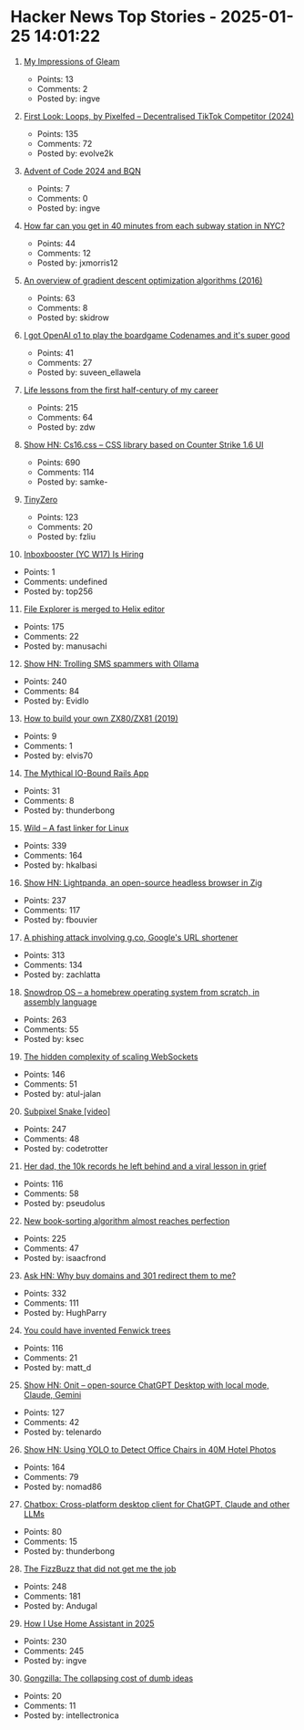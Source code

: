 # Hacker News Top Stories - 2025-01-25 14:01:22

1. [My Impressions of Gleam](https://snarky.ca/my-impressions-of-gleam/)
   - Points: 13
   - Comments: 2
   - Posted by: ingve

2. [First Look: Loops, by Pixelfed – Decentralised TikTok Competitor (2024)](https://wedistribute.org/2024/11/loops-early-look/)
   - Points: 135
   - Comments: 72
   - Posted by: evolve2k

3. [Advent of Code 2024 and BQN](https://nrk.neocities.org/articles/aoc24-bqn)
   - Points: 7
   - Comments: 0
   - Posted by: ingve

4. [How far can you get in 40 minutes from each subway station in NYC?](https://subwaysheds.com/#11.27/40.7427/-73.9869)
   - Points: 44
   - Comments: 12
   - Posted by: jxmorris12

5. [An overview of gradient descent optimization algorithms (2016)](https://www.ruder.io/optimizing-gradient-descent/)
   - Points: 63
   - Comments: 8
   - Posted by: skidrow

6. [I got OpenAI o1 to play the boardgame Codenames and it's super good](https://suveenellawela.com/thoughts/codenames-ai)
   - Points: 41
   - Comments: 27
   - Posted by: suveen_ellawela

7. [Life lessons from the first half-century of my career](https://cacm.acm.org/opinion/life-lessons-from-the-first-half-century-of-my-career/)
   - Points: 215
   - Comments: 64
   - Posted by: zdw

8. [Show HN: Cs16.css – CSS library based on Counter Strike 1.6 UI](https://cs16.samke.me)
   - Points: 690
   - Comments: 114
   - Posted by: samke-

9. [TinyZero](https://github.com/Jiayi-Pan/TinyZero)
   - Points: 123
   - Comments: 20
   - Posted by: fzliu

10. [Inboxbooster (YC W17) Is Hiring](https://www.ycombinator.com/companies/inboxbooster/jobs/ci7Hwk0-jvm-bytecode-engineer-full-remote)
   - Points: 1
   - Comments: undefined
   - Posted by: top256

11. [File Explorer is merged to Helix editor](https://github.com/helix-editor/helix/pull/11285)
   - Points: 175
   - Comments: 22
   - Posted by: manusachi

12. [Show HN: Trolling SMS spammers with Ollama](https://evan.widloski.com/software/sms_llm/)
   - Points: 240
   - Comments: 84
   - Posted by: Evidlo

13. [How to build your own ZX80/ZX81 (2019)](http://searle.x10host.com/zx80/zx80.html)
   - Points: 9
   - Comments: 1
   - Posted by: elvis70

14. [The Mythical IO-Bound Rails App](https://byroot.github.io/ruby/performance/2025/01/23/the-mythical-io-bound-rails-app.html)
   - Points: 31
   - Comments: 8
   - Posted by: thunderbong

15. [Wild – A fast linker for Linux](https://github.com/davidlattimore/wild)
   - Points: 339
   - Comments: 164
   - Posted by: hkalbasi

16. [Show HN: Lightpanda, an open-source headless browser in Zig](https://github.com/lightpanda-io/browser)
   - Points: 237
   - Comments: 117
   - Posted by: fbouvier

17. [A phishing attack involving g.co, Google's URL shortener](https://gist.github.com/zachlatta/f86317493654b550c689dc6509973aa4)
   - Points: 313
   - Comments: 134
   - Posted by: zachlatta

18. [Snowdrop OS – a homebrew operating system from scratch, in assembly language](http://sebastianmihai.com/snowdrop/)
   - Points: 263
   - Comments: 55
   - Posted by: ksec

19. [The hidden complexity of scaling WebSockets](https://composehq.com/blog/scaling-websockets-1-23-25)
   - Points: 146
   - Comments: 51
   - Posted by: atul-jalan

20. [Subpixel Snake [video]](https://www.youtube.com/watch?v=iDwganLjpW0)
   - Points: 247
   - Comments: 48
   - Posted by: codetrotter

21. [Her dad, the 10k records he left behind and a viral lesson in grief](https://www.washingtonpost.com/style/2025/01/18/vinyl-albums-grief-music-healing/)
   - Points: 116
   - Comments: 58
   - Posted by: pseudolus

22. [New book-sorting algorithm almost reaches perfection](https://www.quantamagazine.org/new-book-sorting-algorithm-almost-reaches-perfection-20250124/)
   - Points: 225
   - Comments: 47
   - Posted by: isaacfrond

23. [Ask HN: Why buy domains and 301 redirect them to me?](undefined)
   - Points: 332
   - Comments: 111
   - Posted by: HughParry

24. [You could have invented Fenwick trees](https://www.cambridge.org/core/journals/journal-of-functional-programming/article/you-could-have-invented-fenwick-trees/B4628279D4E54229CED97249E96F721D)
   - Points: 116
   - Comments: 21
   - Posted by: matt_d

25. [Show HN: Onit – open-source ChatGPT Desktop with local mode, Claude, Gemini](https://github.com/synth-inc/onit)
   - Points: 127
   - Comments: 42
   - Posted by: telenardo

26. [Show HN: Using YOLO to Detect Office Chairs in 40M Hotel Photos](undefined)
   - Points: 164
   - Comments: 79
   - Posted by: nomad86

27. [Chatbox: Cross-platform desktop client for ChatGPT, Claude and other LLMs](https://github.com/Bin-Huang/chatbox)
   - Points: 80
   - Comments: 15
   - Posted by: thunderbong

28. [The FizzBuzz that did not get me the job](https://kranga.notion.site/The-fizzbuzz-that-did-not-get-me-the-job-180e7c22ef3b80c3a386f7f8de720ac7)
   - Points: 248
   - Comments: 181
   - Posted by: Andugal

29. [How I Use Home Assistant in 2025](https://vpetersson.com/2025/01/22/how-i-use-home-assistant-in-2025.html)
   - Points: 230
   - Comments: 245
   - Posted by: ingve

30. [Gongzilla: The collapsing cost of dumb ideas](https://everything.intellectronica.net/p/gongzilla)
   - Points: 20
   - Comments: 11
   - Posted by: intellectronica

